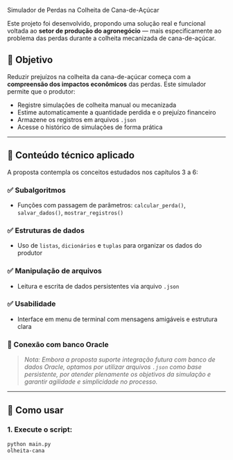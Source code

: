  Simulador de Perdas na Colheita de Cana-de-Açúcar

Este projeto foi desenvolvido, propondo uma solução real e funcional voltada ao **setor de produção do agronegócio** — mais especificamente ao problema das perdas durante a colheita mecanizada de cana-de-açúcar.

## 🎯 Objetivo

Reduzir prejuízos na colheita da cana-de-açúcar começa com a **compreensão dos impactos econômicos** das perdas. Este simulador permite que o produtor:

- Registre simulações de colheita manual ou mecanizada
- Estime automaticamente a quantidade perdida e o prejuízo financeiro
- Armazene os registros em arquivos `.json`
- Acesse o histórico de simulações de forma prática

---

## 🧱 Conteúdo técnico aplicado

A proposta contempla os conceitos estudados nos capítulos 3 a 6:

### ✅ Subalgoritmos
- Funções com passagem de parâmetros: `calcular_perda()`, `salvar_dados()`, `mostrar_registros()`

### ✅ Estruturas de dados
- Uso de `listas`, `dicionários` e `tuplas` para organizar os dados do produtor

### ✅ Manipulação de arquivos
- Leitura e escrita de dados persistentes via arquivo `.json`

### ✅ Usabilidade
- Interface em menu de terminal com mensagens amigáveis e estrutura clara

### 🔄 Conexão com banco Oracle
> _Nota: Embora a proposta suporte integração futura com banco de dados Oracle, optamos por utilizar arquivos `.json` como base persistente, por atender plenamente os objetivos da simulação e garantir agilidade e simplicidade no processo._

---

## 📌 Como usar

### 1. Execute o script:
```bash
python main.py
olheita-cana
